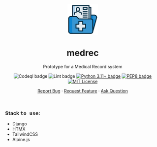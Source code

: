 <div align="center">
    <img height=100 src="medrec.png" alt="medrec icon">
    <h1>medrec</h1>
    <p>Prototype for a Medical Record system</p>
    <p>
        <img src="https://github.com/seyLu/medrec/actions/workflows/codeql.yaml/badge.svg" alt="Codeql badge">
        <img src="https://github.com/seyLu/medrec/actions/workflows/lint.yaml/badge.svg" alt="Lint badge">
        <a href="https://www.python.org/"><img src="https://img.shields.io/badge/python-3.11+-blue" alt="Python 3.11+ badge"></a>
        <a href="https://peps.python.org/pep-0008/"><img src="https://img.shields.io/badge/code%20style-pep8-orange.svg" alt="PEP8 badge"></a>
        <a href="https://github.com/seyLu/medrec/blob/main/LICENSE"><img src="https://img.shields.io/github/license/seyLu/medrec.svg" alt="MIT License"></a>
    </p>
    <p>
        <a href="https://github.com/seyLu/medrec/issues/new">Report Bug</a>
        ·
        <a href="https://github.com/seyLu/medrec/issues/new">Request Feature</a>
        ·
        <a href="https://github.com/seyLu/medrec/discussions">Ask Question</a>
    </p>
</div>

<br>

### Stack <samp>to use</samp>:

- Django
- HTMX
- TailwindCSS
- Alpine.js
